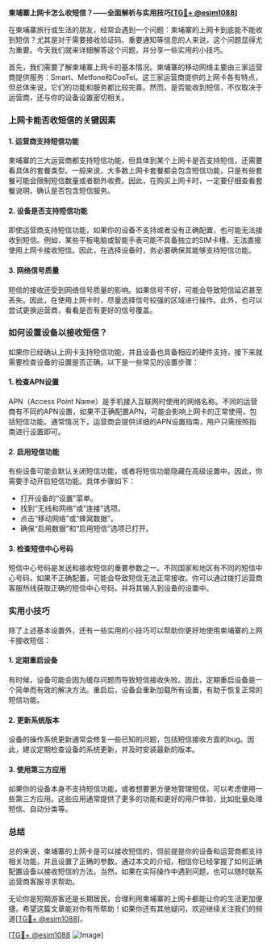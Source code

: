 **柬埔寨上网卡怎么收短信？——全面解析与实用技巧[[TG💪+ @esim1088](https://t.me/s/esim1088)]**

在柬埔寨旅行或生活的朋友，经常会遇到一个问题：柬埔寨的上网卡到底能不能收到短信？尤其是对于需要接收验证码、重要通知等信息的人来说，这个问题显得尤为重要。今天我们就来详细解答这个问题，并分享一些实用的小技巧。

首先，我们需要了解柬埔寨上网卡的基本情况。柬埔寨的移动网络主要由三家运营商提供服务：Smart、Metfone和CooTel。这三家运营商提供的上网卡各有特点，但总体来说，它们的功能和服务都比较完善。然而，是否能收到短信，不仅取决于运营商，还与你的设备设置密切相关。

### 上网卡能否收短信的关键因素

#### 1. 运营商支持短信功能
柬埔寨的三大运营商都支持短信功能，但具体到某个上网卡是否支持短信，还需要看具体的套餐类型。一般来说，大多数上网卡套餐都会包含短信功能，只是有些套餐可能会限制短信数量或者额外收费。因此，在购买上网卡时，一定要仔细查看套餐说明，确认是否包含短信服务。

#### 2. 设备是否支持短信功能
即使运营商支持短信功能，如果你的设备不支持或者没有正确配置，也可能无法接收到短信。例如，某些平板电脑或智能手表可能不具备独立的SIM卡槽，无法直接使用上网卡接收短信。因此，在选择设备时，务必要确保其能够支持短信功能。

#### 3. 网络信号质量
短信的接收还受到网络信号质量的影响。如果信号不好，可能会导致短信延迟甚至丢失。因此，在使用上网卡时，尽量选择信号较强的区域进行操作。此外，也可以尝试更换运营商，看看是否有更好的信号覆盖。

### 如何设置设备以接收短信？

如果你已经确认上网卡支持短信功能，并且设备也具备相应的硬件支持，接下来就需要检查设备的设置是否正确。以下是一些常见的设置步骤：

#### 1. 检查APN设置
APN（Access Point Name）是手机接入互联网时使用的网络名称。不同的运营商有不同的APN设置，如果不正确配置APN，可能会影响上网卡的正常使用，包括短信功能。通常情况下，运营商会提供详细的APN设置指南，用户只需按照指南进行设置即可。

#### 2. 启用短信功能
有些设备可能会默认关闭短信功能，或者将短信功能隐藏在高级设置中。因此，你需要手动开启短信功能。具体步骤如下：
- 打开设备的“设置”菜单。
- 找到“无线和网络”或“连接”选项。
- 点击“移动网络”或“蜂窝数据”。
- 确保“启用数据”和“启用短信”选项已打开。

#### 3. 检查短信中心号码
短信中心号码是发送和接收短信的重要参数之一。不同国家和地区有不同的短信中心号码，如果不正确配置，可能会导致短信无法正常接收。你可以通过拨打运营商客服热线获取正确的短信中心号码，并将其输入到设备的设置中。

### 实用小技巧

除了上述基本设置外，还有一些实用的小技巧可以帮助你更好地使用柬埔寨的上网卡接收短信：

#### 1. 定期重启设备
有时候，设备可能会因为缓存问题而导致短信接收失败。因此，定期重启设备是一个简单而有效的解决方法。重启后，设备会重新加载所有设置，有助于恢复正常的短信功能。

#### 2. 更新系统版本
设备的操作系统更新通常会修复一些已知的问题，包括短信接收方面的bug。因此，建议定期检查设备的系统更新，并及时安装最新的版本。

#### 3. 使用第三方应用
如果你的设备本身不支持短信功能，或者想要更方便地管理短信，可以考虑使用一些第三方应用。这些应用通常提供了更多的功能和更好的用户体验，比如批量处理短信、自动分类等。

### 总结

总的来说，柬埔寨的上网卡是可以接收短信的，但前提是你的设备和运营商都支持相关功能，并且设置了正确的参数。通过本文的介绍，相信你已经掌握了如何正确配置设备以接收短信的方法。当然，如果在实际操作中遇到问题，也可以随时联系运营商客服寻求帮助。

无论你是短期游客还是长期居民，合理利用柬埔寨的上网卡都能让你的生活更加便捷。希望这篇文章能对你有所帮助！如果你还有其他疑问，欢迎继续关注我们的频道[[TG💪+ @esim1088](https://t.me/s/esim1088)]。

[[TG💪+ @esim1088](https://t.me/s/esim1088) ![Image](https://i.postimg.cc/4NQfJmqS/Snipaste-2025-05-13-00-14-12.png)]